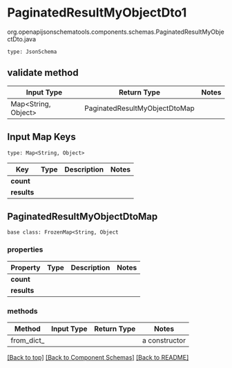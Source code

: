 # PaginatedResultMyObjectDto1
org.openapijsonschematools.components.schemas.PaginatedResultMyObjectDto.java
```
type: JsonSchema
```

## validate method
| Input Type | Return Type | Notes |
| ---------- | ----------- | ----- |
| Map<String, Object> | PaginatedResultMyObjectDtoMap | |

## Input Map Keys
```
type: Map<String, Object>
```
Key | Type |  Description | Notes
------------ | ------------- | ------------- | -------------
**count** |  |  |
**results** |  |  |

## PaginatedResultMyObjectDtoMap
```
base class: FrozenMap<String, Object
```

### properties
Property | Type | Description | Notes
-------- | ---- | ----------- | -----
**count** |  |  |
**results** |  |  |

### methods
Method | Input Type | Return Type | Notes
------ | ---------- | ----------- | ------
from_dict_ |  |  | a constructor


[[Back to top]](#top) [[Back to Component Schemas]](../../../README.md#Component-Schemas) [[Back to README]](../../../README.md)
